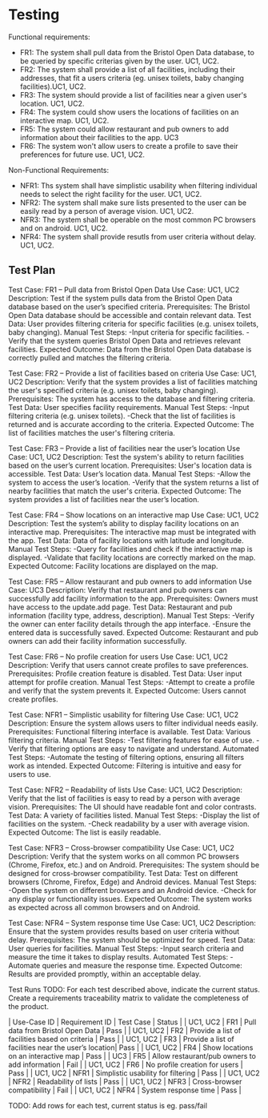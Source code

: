 # Testing

Functional requirements:

- FR1: The system shall pull data from the Bristol Open Data database, to be queried by specific criterias given by the user. UC1, UC2.
- FR2: The system shall provide a list of all facilities, including their addresses, that fit a users criteria (eg. unisex toilets, baby changing facilities).UC1, UC2.
- FR3: The system should provide a list of facilities near a given user's location. UC1, UC2.
- FR4: The system could show users the locations of facilities on an interactive map. UC1, UC2.
- FR5: The system could allow restaurant and pub owners to add information about their facilities to the app. UC3
- FR6: The system won't allow users to create a profile to save their preferences for future use. UC1, UC2.

Non-Functional Requirements:

- NFR1: Ths system shall have simplistic usability when filtering individual needs to select the right facility for the user. UC1, UC2.
- NFR2: The system shall make sure lists presented to the user can be easily read by a person of average vision. UC1, UC2.
- NFR3: The system shall be operable on the most common PC browsers and on android. UC1, UC2.
- NFR4: The system shall provide resutls from user criteria without delay. UC1, UC2.

## Test Plan

Test Case: FR1 – Pull data from Bristol Open Data
Use Case: UC1, UC2
Description: Test if the system pulls data from the Bristol Open Data database based on the user’s specified criteria.
Prerequisites: The Bristol Open Data database should be accessible and contain relevant data.
Test Data: User provides filtering criteria for specific facilities (e.g. unisex toilets, baby changing).
Manual Test Steps: 
-Input criteria for specific facilities.
-Verify that the system queries Bristol Open Data and retrieves relevant facilities.
Expected Outcome: Data from the Bristol Open Data database is correctly pulled and matches the filtering criteria.

Test Case: FR2 – Provide a list of facilities based on criteria
Use Case: UC1, UC2
Description: Verify that the system provides a list of facilities matching the user's specified criteria (e.g. unisex toilets, baby changing).
Prerequisites: The system has access to the database and filtering criteria.
Test Data: User specifies facility requirements.
Manual Test Steps: 
-Input filtering criteria (e.g. unisex toilets).
-Check that the list of facilities is returned and is accurate according to the criteria.
Expected Outcome: The list of facilities matches the user's filtering criteria.

Test Case: FR3 – Provide a list of facilities near the user’s location
Use Case: UC1, UC2
Description: Test the system's ability to return facilities based on the user’s current location.
Prerequisites: User's location data is accessible.
Test Data: User’s location data.
Manual Test Steps: 
-Allow the system to access the user’s location.
-Verify that the system returns a list of nearby facilities that match the user's criteria.
Expected Outcome: The system provides a list of facilities near the user’s location.

Test Case: FR4 – Show locations on an interactive map
Use Case: UC1, UC2
Description: Test the system’s ability to display facility locations on an interactive map.
Prerequisites: The interactive map must be integrated with the app.
Test Data: Data of facility locations with latitude and longitude.
Manual Test Steps: 
-Query for facilities and check if the interactive map is displayed.
-Validate that facility locations are correctly marked on the map.
Expected Outcome: Facility locations are displayed on the map.

Test Case: FR5 – Allow restaurant and pub owners to add information
Use Case: UC3
Description: Verify that restaurant and pub owners can successfully add facility information to the app.
Prerequisites: Owners must have access to the update.add page.
Test Data: Restaurant and pub information (facility type, address, description).
Manual Test Steps: 
-Verify the owner can enter facility details through the app interface.
-Ensure the entered data is successfully saved.
Expected Outcome: Restaurant and pub owners can add their facility information successfully.

Test Case: FR6 – No profile creation for users
Use Case: UC1, UC2
Description: Verify that users cannot create profiles to save preferences.
Prerequisites: Profile creation feature is disabled.
Test Data: User input attempt for profile creation.
Manual Test Steps: 
-Attempt to create a profile and verify that the system prevents it.
Expected Outcome: Users cannot create profiles.

Test Case: NFR1 – Simplistic usability for filtering
Use Case: UC1, UC2
Description: Ensure the system allows users to filter individual needs easily.
Prerequisites: Functional filtering interface is available.
Test Data: Various filtering criteria.
Manual Test Steps: 
-Test filtering features for ease of use.
-Verify that filtering options are easy to navigate and understand.
Automated Test Steps: 
-Automate the testing of filtering options, ensuring all filters work as intended.
Expected Outcome: Filtering is intuitive and easy for users to use.

Test Case: NFR2 – Readability of lists
Use Case: UC1, UC2
Description: Verify that the list of facilities is easy to read by a person with average vision.
Prerequisites: The UI should have readable font and color contrasts.
Test Data: A variety of facilities listed.
Manual Test Steps: 
-Display the list of facilities on the system.
-Check readability by a user with average vision.
 Expected Outcome: The list is easily readable.

Test Case: NFR3 – Cross-browser compatibility
Use Case: UC1, UC2
Description: Verify that the system works on all common PC browsers (Chrome, Firefox, etc.) and on Android.
Prerequisites: The system should be designed for cross-browser compatibility.
Test Data: Test on different browsers (Chrome, Firefox, Edge) and Android devices.
Manual Test Steps: 
-Open the system on different browsers and an Android device.
-Check for any display or functionality issues.
Expected Outcome: The system works as expected across all common browsers and on Android.

Test Case: NFR4 – System response time
Use Case: UC1, UC2
Description: Ensure that the system provides results based on user criteria without delay.
Prerequisites: The system should be optimized for speed.
Test Data: User queries for facilities.
Manual Test Steps: 
-Input search criteria and measure the time it takes to display results.
Automated Test Steps: 
-Automate queries and measure the response time.
Expected Outcome: Results are provided promptly, within an acceptable delay.


Test Runs
TODO: For each test described above, indicate the current status. 
Create a requirements traceability matrix to validate the completeness of the product.

| Use-Case ID | Requirement ID |              Test Case                               |   Status  |
| UC1, UC2    | FR1            | Pull data from Bristol Open Data                     |    Pass   |
| UC1, UC2    | FR2            | Provide a list of facilities based on criteria       |    Pass   |
| UC1, UC2    | FR3            | Provide a list of facilities near the user’s location|    Pass   |
| UC1, UC2    | FR4            | Show locations on an interactive map                 |    Pass   |
| UC3         | FR5            | Allow restaurant/pub owners to add information       |    Fail   |
| UC1, UC2    | FR6            | No profile creation for users                        |    Pass   |
| UC1, UC2    | NFR1           | Simplistic usability for filtering                   |    Pass   |
| UC1, UC2    | NFR2           | Readability of lists                                 |    Pass   |
| UC1, UC2    | NFR3           | Cross-browser compatibility                          |    Fail   |
| UC1, UC2    | NFR4           | System response time                                 |    Pass   |

TODO: Add rows for each test, current status is eg. pass/fail
